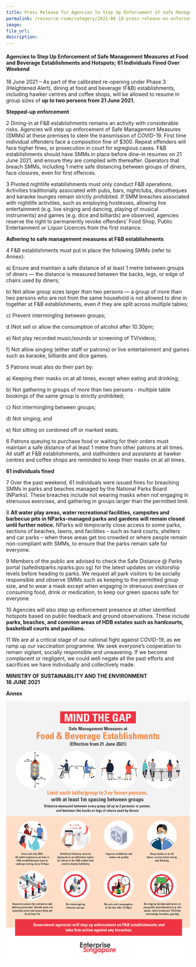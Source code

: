 ```yaml
---  
title: Press Release for Agencies to Step Up Enforcement of Safe Management Measures at Food and Beverage Establishments and Hotspots; 61 Individuals Fined Over Weekend  
permalink: /resource-room/category/2021-06-18-press-release-on-enforcement-in-FandB-establishments-and-hotspots
image:  
file_url:  
description:  
---  
```


#### Agencies to Step Up Enforcement of Safe Management Measures at Food and Beverage Establishments and Hotspots; 61 Individuals Fined Over Weekend

18 June 2021 – As part of the calibrated re-opening under Phase 3 (Heightened Alert), dining at food and beverage (F&B) establishments, including hawker centres and coffee shops, will be allowed to resume in group sizes of **up to two persons from 21 June 2021.** 

**Stepped-up enforcement** 

2 Dining-in at F&B establishments remains an activity with considerable risks. Agencies will step up enforcement of Safe Management Measures (SMMs) at these premises to stem the transmission of COVID-19. First time individual offenders face a composition fine of $300. Repeat offenders will face higher fines, or prosecution in court for egregious cases. F&B establishments should have SMMs in place before dine-in resumes on 21 June 2021, and ensure they are complied with thereafter. Operators that breach SMMs, including 1 metre safe distancing between groups of diners, face closures, even for first offences.

3 Pivoted nightlife establishments must only conduct F&B operations. Activities traditionally associated with pubs, bars, nightclubs, discotheques and karaoke lounges remain strictly prohibited. If SMM breaches associated with nightlife activities, such as employing hostesses, allowing live entertainment (e.g. live singing and dancing, playing of musical instruments) and games (e.g. dice and billiards) are observed, agencies reserve the right to permanently revoke offenders’ Food Shop, Public Entertainment or Liquor Licences from the first instance.

**Adhering to safe management measures at F&B establishments**

4 F&B establishments must put in place the following SMMs (refer to Annex): 

a) Ensure and maintain a safe distance of at least 1 metre between groups of diners — the distance is measured between the backs, legs, or edge of chairs used by diners; 

b) Not allow group sizes larger than two persons — a group of more than two persons who are not from the same household is not allowed to dine in together at F&B establishments, even if they are split across multiple tables;

c) Prevent intermingling between groups; 

d )Not sell or allow the consumption of alcohol after 10.30pm; 

e) Not play recorded music/sounds or screening of TV/videos;

f) Not allow singing (either staff or patrons) or live entertainment and games such as karaoke, billiards and dice games. 

5 Patrons must also do their part by:

a) Keeping their masks on at all times, except when eating and drinking; 

b) Not gathering in groups of more than two persons - multiple table bookings of the same group is strictly prohibited;

c) Not intermingling between groups; 

d) Not singing; and 

e) Not sitting on cordoned off or marked seats. 

6 Patrons queuing to purchase food or waiting for their orders must maintain a safe distance of at least 1 metre from other patrons at all times. All staff at F&B establishments, and stallholders and assistants at hawker centres and coffee shops are reminded to keep their masks on at all times.

**61 individuals fined** 

7 Over the past weekend, 61 individuals were issued fines for breaching SMMs in parks and beaches managed by the National Parks Board (NParks). These breaches include not wearing masks when not engaging in strenuous exercises, and gathering in groups larger than the permitted limit. 

8 **All water play areas, water recreational facilities, campsites and barbecue pits in NParks-managed parks and gardens will remain closed until further notice.** NParks will temporarily close access to some parks, sections of beaches, lawns, and facilities – such as hard courts, shelters and car parks – when these areas get too crowded or where people remain non-compliant with SMMs, to ensure that the parks remain safe for everyone.

9 Members of the public are advised to check the Safe Distance @ Parks portal (safedistparks.nparks.gov.sg) for the latest updates on visitorship levels before heading to parks. We request all park visitors to be socially responsible and observe SMMs such as keeping to the permitted group size, and to wear a mask except when engaging in strenuous exercises or consuming food, drink or medication, to keep our green spaces safe for everyone. 

10 Agencies will also step up enforcement presence at other identified hotspots based on public feedback and ground observations. These include **parks, beaches, and common areas of HDB estates such as hardcourts, basketball courts and pavilions.** 

11 We are at a critical stage of our national fight against COVID-19, as we ramp up our vaccination programme. We seek everyone’s cooperation to remain vigilant, socially responsible and unwavering. If we become complacent or negligent, we could well negate all the past efforts and sacrifices we have individually and collectively made.

**MINISTRY OF SUSTAINABILITY AND THE ENVIRONMENT**  
**18 JUNE 2021**  

**Annex**

![](/news/news-images/Infographic-on-SMM1.png)
